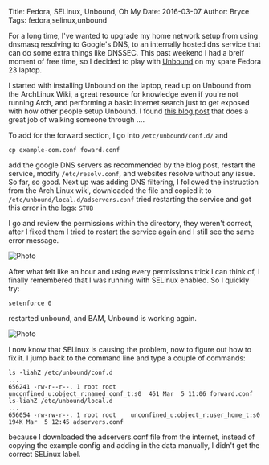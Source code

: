 ﻿Title: Fedora, SELinux, Unbound, Oh My
Date: 2016-03-07
Author: Bryce
Tags: fedora,selinux,unbound

For a long time, I've wanted to upgrade my home network setup from using dnsmasq
resolving to Google's DNS, to an internally hosted dns service that can do
some extra things like DNSSEC. This past weekend I had a breif moment of free
time, so I decided to play with [Unbound](https://unbound.net/) on my spare Fedora 23 laptop.

I started with installing Unbound on the laptop, read up on Unbound from the
ArchLinux Wiki, a great resource for knowledge even if you're not running Arch,
and performing a basic internet search just to get exposed with how other
people setup Unbound. I found
[this blog post](https://calomel.org/unbound_dns.html)
that does a great job of walking someone through ....


To add for the forward section, I go into `/etc/unbound/conf.d/` and 
```
cp example-com.conf foward.conf
```

add the google DNS servers as recommended by the blog post, restart the service,
modify `/etc/resolv.conf`, and websites resolve without any issue. So far, so
good. Next up was adding DNS filtering, I followed the instruction from the
Arch Linux wiki, downloaded the file and copied it to
`/etc/unbound/local.d/adservers.conf`
tried restarting the service and got this error in the logs:
`STUB`

I go and review the permissions within the directory, they weren't correct,
after I fixed them I tried to restart the service again and I still see the
same error message.

![Photo]({attach}/images/jMN4ebSmbZdMA.gif)

After what felt like an hour and using every permissions trick I can think of,
I finally remembered that I was running with SELinux enabled. So I quickly try:

```
setenforce 0
```

restarted unbound, and BAM, Unbound is working again.

![Photo]({attach}/images/dpYkMt1b9BNmw.gif)

I now know that SELinux is causing the problem, now to figure out how to fix it.
I jump back to the command line and type a couple of commands:

```
ls -liahZ /etc/unbound/conf.d
...
656241 -rw-r--r--. 1 root root    unconfined_u:object_r:named_conf_t:s0  461 Mar  5 11:06 forward.conf
ls-liahZ /etc/unbound/local.d
...
656054 -rw-rw-r--. 1 root root    unconfined_u:object_r:user_home_t:s0  194K Mar  5 12:45 adservers.conf

```

because I downloaded the adservers.conf file from the
internet, instead of copying the example config and adding in the data
manually, I didn't get the correct SELinux label.
